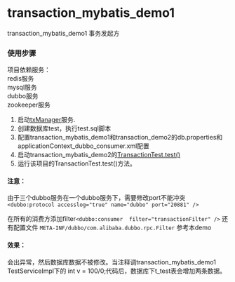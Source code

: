 # transaction_mybatis_demo1
transaction_mybatis_demo1 事务发起方


### 使用步骤

项目依赖服务：  
redis服务   
mysql服务   
dubbo服务  
zookeeper服务   


1. 启动[txManager](https://github.com/1991wangliang/txManager)服务.
2. 创建数据库test，执行test.sql脚本
3. 配置transaction_mybatis_demo1和transaction_demo2的db.properties和applicationContext_dubbo_consumer.xml配置
3. 启动transaction_mybatis_demo2的[TransactionTest.test()](https://github.com/1991wangliang/transaction_mybatis_demo2)
4. 运行该项目的TransactionTest.test()方法。

#### 注意：
 由于三个dubbo服务在一个dubbo服务下，需要修改port不能冲突`<dubbo:protocol accesslog="true" name="dubbo" port="20881" />`


 在所有的消费方添加filter`<dubbo:consumer  filter="transactionFilter" />` 还有配置文件 `META-INF/dubbo/com.alibaba.dubbo.rpc.Filter` 参考本demo
 
#### 效果：
会出异常，然后数据库数据不被修改。当注释调transaction_mybatis_demo1 TestServiceImpl下的 int v = 100/0;代码后，数据库下t_test表会增加两条数据。
